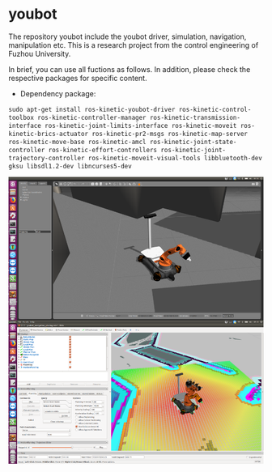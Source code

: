 # youbot
The repository youbot include the youbot driver, simulation, navigation, manipulation etc. This is a research project from the control engineering of Fuzhou University. 

In brief, you can use all fuctions as follows. In addition, please check the respective packages for specific content.

- Dependency package:
```
sudo apt-get install ros-kinetic-youbot-driver ros-kinetic-control-toolbox ros-kinetic-controller-manager ros-kinetic-transmission-interface ros-kinetic-joint-limits-interface ros-kinetic-moveit ros-kinetic-brics-actuator ros-kinetic-pr2-msgs ros-kinetic-map-server ros-kinetic-move-base ros-kinetic-amcl ros-kinetic-joint-state-controller ros-kinetic-effort-controllers ros-kinetic-joint-trajectory-controller ros-kinetic-moveit-visual-tools libbluetooth-dev gksu libsdl1.2-dev libncurses5-dev
```
 	
![](https://github.com/HuangXiaoquan127/MarkdownPictures/raw/master/Screenshot%20from%202018-08-02%2009-10-46.png) 

